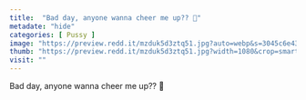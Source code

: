 ```yaml
---
title:  "Bad day, anyone wanna cheer me up?? 👅"
metadate: "hide"
categories: [ Pussy ]
image: "https://preview.redd.it/mzduk5d3ztq51.jpg?auto=webp&s=3045c6e4350eb8854c5c1ea21397cc21037e92f5"
thumb: "https://preview.redd.it/mzduk5d3ztq51.jpg?width=1080&crop=smart&auto=webp&s=b935e7c32f5344709a966c4fe8116a19dcd34614"
visit: ""
---
```

Bad day, anyone wanna cheer me up?? 👅
